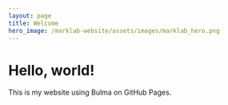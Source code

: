 ```yaml
---
layout: page
title: Welcome
hero_image: /marklab-website/assets/images/marklab_hero.png
---
```


# Hello, world!
This is my website using Bulma on GitHub Pages.
